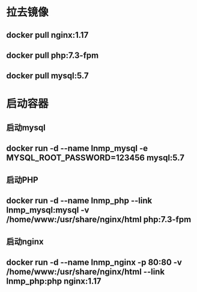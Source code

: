 # 拉去镜像
## docker pull nginx:1.17
## docker pull php:7.3-fpm
## docker pull mysql:5.7

# 启动容器
## 启动mysql 
## docker run -d  --name  lnmp_mysql   -e MYSQL_ROOT_PASSWORD=123456   mysql:5.7

## 启动PHP
## docker run -d  --name  lnmp_php  --link lnmp_mysql:mysql  -v /home/www:/usr/share/nginx/html  php:7.3-fpm

## 启动nginx
## docker run -d --name lnmp_nginx -p 80:80  -v /home/www:/usr/share/nginx/html  --link lnmp_php:php  nginx:1.17

